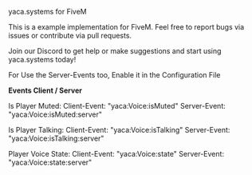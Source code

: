 yaca.systems for FiveM


This is a example implementation for FiveM. Feel free to report bugs via issues or contribute via pull requests.

Join our Discord to get help or make suggestions and start using yaca.systems today!


For Use the Server-Events too, Enable it in the Configuration File

**Events Client / Server**

Is Player Muted:
Client-Event: "yaca:Voice:isMuted"
Server-Event: "yaca:Voice:isMuted:server"

Is Player Talking:
Client-Event: "yaca:Voice:isTalking"
Server-Event: "yaca:Voice:isTalking:server"

Player Voice State:
Client-Event: "yaca:Voice:state"
Server-Event: "yaca:Voice:state:server"